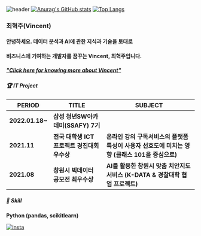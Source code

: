 ![header](https://capsule-render.vercel.app/api?type=transparent&color=auto&height=100&section=header&text=About%20Vincent&fontSize=50)
[![Anurag's GitHub stats](https://github-readme-stats.vercel.app/api?username=spaceforvincent)](https://github.com/anuraghazra/github-readme-stats)
[![Top Langs](https://github-readme-stats.vercel.app/api/top-langs/?username=spaceforvincent)](https://github.com/anuraghazra/github-readme-stats)

### 최혁주(Vincent) 
#### 안녕하세요. 데이터 분석과 AI에 관한 지식과 기술을 토대로
#### 비즈니스에 기여하는 개발자를 꿈꾸는 Vincent, 최혁주입니다.
##### ["Click here for knowing more about Vincent"](https://aboutvincent.notion.site/Vincent-c6094829a16f49d99abe2bc76ade9b10)

##### 🏆 IT Project  

| PERIOD | TITLE | SUBJECT |
| ------- | ------- | -------|
| **2022.01.18~** | **삼성 청년SW아카데미(SSAFY) 7기** | 
| **2021.11** | **전국 대학생 ICT 프로젝트 경진대회 우수상** | **온라인 강의 구독서비스의 플랫폼 특성이 사용자 선호도에 미치는 영향 (클래스 101을 중심으로)**
| **2021.08** | **창원시 빅데이터 공모전 최우수상** | **AI를 활용한 창원시 맞춤 치안지도 서비스 (K-DATA & 경찰대학 협업 프로젝트)** |


##### 🧩 Skill  

**Python (pandas, scikitlearn)**    

[![insta](https://img.shields.io/badge/Instagram-ff69b4?style=for-the-badge&logo=instagram&logoColor=white&link=https://www.instagram.com/caesium_y/)](https://www.instagram.com/vct_c/)
